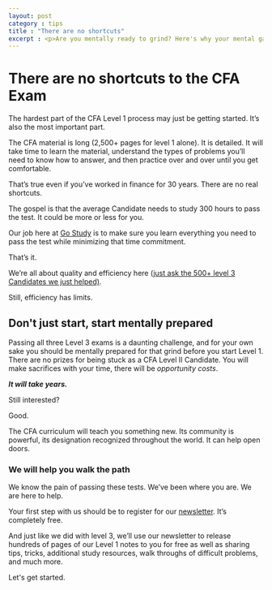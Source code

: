 ```yaml
---
layout: post
category : tips
title : "There are no shortcuts"
excerpt : <p>Are you mentally ready to grind? Here's why your mental game needs to be strong from the beginning of the CFA Level 1 study process.</p>
--- 
```


# There are no shortcuts to the CFA Exam
The hardest part of the CFA Level 1 process may just be getting started. It’s also the most important part.     

The CFA material is long (2,500+ pages for level 1 alone). It is detailed. It will take time to learn the material, understand the types of problems you’ll need to know how to answer, and then practice over and over until you get comfortable.  

That’s true even if you’ve worked in finance for 30 years. There are no real shortcuts. 

The gospel is that the average Candidate needs to study 300 hours to pass the test. It could be more or less for you. 

Our job here at [Go Study](www.cfaexamlevel1.com) is to make sure you learn everything you need to pass the test while minimizing that time commitment.  

That’s it. 

We’re all about quality and efficiency here ([just ask the 500+ level 3 Candidates we just helped)](www.cfaexamlevel3.com).  

Still, efficiency has limits. 

## Don't just start, start mentally prepared
Passing all three Level 3 exams is a daunting challenge, and for your own sake you should be mentally prepared for that grind before you start Level 1. There are no prizes for being stuck as a CFA Level II Candidate.  You will make sacrifices with your time, there will be *opportunity costs*.

***It will take years.***

Still interested?

Good. 

The CFA curriculum will teach you something new. Its community is powerful, its designation recognized throughout the world. It can help open doors.

### We will help you walk the path
We know the pain of passing these tests. We’ve been where you are.  We are here to help. 

Your first step with us should be to register for our [newsletter](http://cfaexamlevel1.com/newsletter/). It’s completely free.

And just like we did with level 3, we’ll use our newsletter to release  hundreds of pages of our Level 1 notes to you for free as well as sharing tips, tricks, additional study resources, walk throughs of difficult problems, and much more.

Let's get started.
